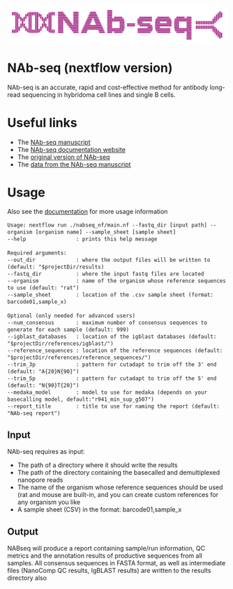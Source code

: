 ![NAb-seq](./modules/report/nabseq_logo.png)
# NAb-seq (nextflow version)
NAb-seq is an accurate, rapid and cost-effective method for antibody long-read sequencing in hybridoma 
cell lines and single B cells. 

# Useful links
* The [NAb-seq manuscript](https://www.tandfonline.com/doi/full/10.1080/19420862.2022.2106621)
* The [NAb-seq documentation website](https://kzeglinski.github.io/nab-seq/index.html)
* The [original version of NAb-seq](https://github.com/kzeglinski/nabseq_old)
* The [data from the NAb-seq manuscript](https://www.ebi.ac.uk/ena/browser/view/PRJEB51442?show=reads) 

# Usage
Also see the [documentation](https://kzeglinski.github.io/nab-seq/index.html) for more usage information
```
Usage: nextflow run ./nabseq_nf/main.nf --fastq_dir [input path] --organism [organism name] --sample_sheet [sample sheet]
--help                : prints this help message

Required arguments:
--out_dir             : where the output files will be written to (default: "$projectDir/results)
--fastq_dir           : where the input fastq files are located
--organism            : name of the organism whose reference sequences to use (default: "rat")
--sample_sheet        : location of the .csv sample sheet (format: barcode01,sample_x)

Optional (only needed for advanced users)
--num_consensus       : maximum number of consensus sequences to generate for each sample (default: 999)
--igblast_databases   : location of the igblast databases (default: "$projectDir/references/igblast/")
--reference_sequences : location of the reference sequences (default: "$projectDir/references/reference_sequences/")
--trim_3p             : pattern for cutadapt to trim off the 3' end (default: "A{20}N{90}")
--trim_5p             : pattern for cutadapt to trim off the 5' end (default: "N{90}T{20}")
--medaka_model        : model to use for medaka (depends on your basecalling model, default:"r941_min_sup_g507")
--report_title        : title to use for naming the report (default: "NAb-seq report")
```

## Input
NAb-seq requires as input:
* The path of a directory where it should write the results
* The path of the directory containing the basecalled and demultiplexed nanopore reads
* The name of the organism whose reference sequences should be used (rat and mouse are built-in, and you can create custom references for any organism you like 
* A sample sheet (CSV) in the format: barcode01,sample_x

## Output
NABseq will produce a report containing sample/run information, QC metrics and the annotation results of productive sequences from all samples. All consensus sequences in FASTA format, as well as intermediate files (NanoComp QC results, IgBLAST results) are written to the results directory also


